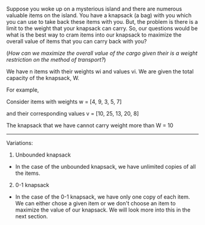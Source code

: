 Suppose you woke up on a mysterious island and there are numerous valuable items on the island. You have a knapsack (a bag) with you which you can use to take back these items with you. But, the problem is there is a limit to the weight that your knapsack can carry. So, our questions would be what is the best way to cram items into our knapsack to maximize the overall value of items that you can carry back with you? 

(*How can we maximize the overall value of the cargo given their is a weight restriction on the method of transport?*)

We have n items with their weights wi and values vi. We are given the total capacity of the knapsack, W.

For example,

Consider items with weights w = [4, 9, 3, 5, 7]

and their corresponding values v = [10, 25, 13, 20, 8]

The knapsack that we have cannot carry weight more than W = 10

---

Variations: 

1. Unbounded knapsack

  - In the case of the unbounded knapsack, we have unlimited copies of all the items.

2. 0-1 knapsack

  - In the case of the 0-1 knapsack, we have only one copy of each item. We can either chose a given item or we don't choose an item to maximize the value of our knapsack. We will look more into this in the next section.